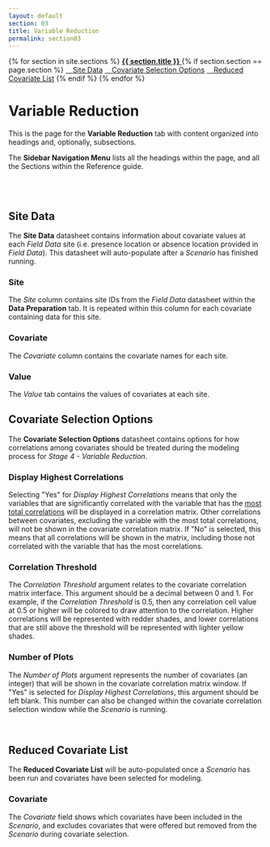 ```yaml
---
layout: default
section: 03
title: Variable Reduction
permalink: section03
---
```



<!--- Sidebar Navigation Menu --->
<div class="sidenav">
    {% for section in site.sections %}
        <a href="{{site.baseurl}}{{ section.url }}"> <b>{{ section.title }}</b> </a>
        {% if section.section == page.section %}
            <a href="#heading01"> &emsp;Site Data</a>
            <a href="#heading02"> &emsp;Covariate Selection Options</a>
            <a href="#heading03"> &emsp;Reduced Covariate List</a>
        {% endif %}
    {% endfor %}
</div>

# **Variable Reduction**

This is the page for the **Variable Reduction** tab with content organized into headings and, optionally, subsections.

The **Sidebar Navigation Menu** lists all the headings within the page, and all the Sections within the Reference guide. 

<br>
<br>

<p id="heading01"> <h2>Site Data</h2> </p>

The **Site Data** datasheet contains information about covariate values at each *Field Data* site (i.e. presence location or absence location provided in *Field Data*). This datasheet will auto-populate after a *Scenario* has finished running. 

### Site
The *Site* column contains site IDs from the *Field Data* datasheet within the **Data Preparation** tab. It is repeated within this column for each covariate containing data for this site.
### Covariate
The *Covariate* column contains the covariate names for each site.
### Value
The *Value* tab contains the values of covariates at each site. 
<br>

<p id="heading02"> <h2>Covariate Selection Options</h2> </p>

The **Covariate Selection Options** datasheet contains options for how correlations among covariates should be treated during the modeling process for *Stage 4 - Variable Reduction*.

### Display Highest Correlations
Selecting "Yes" for *Display Highest Correlations* means that only the variables that are significantly correlated with the variable that has the <u>most total correlations</u> will be displayed in a correlation matrix. Other correlations between covariates, excluding the variable with the most total correlations, will not be shown in the covariate correlation matrix. If "No" is selected, this means that all correlations will be shown in the matrix, including those not correlated with the variable that has the most correlations.
### Correlation Threshold
The *Correlation Threshold* argument relates to the covariate correlation matrix interface. This argument should be a decimal between 0 and 1. For example, if the *Correlation Threshold* is 0.5, then any correlation cell value at 0.5 or higher will be colored to draw attention to the correlation. Higher correlations will be represented with redder shades, and lower correlations that are still above the threshold will be represented with lighter yellow shades. 
### Number of Plots
The *Number of Plots* argument represents the number of covariates (an integer) that will be shown in the covariate correlation matrix window. If "Yes" is selected for *Display Highest Correlations*, this argument should be left blank. This number can also be changed within the covariate correlation selection window while the *Scenario* is running. 

<br>

<p id="heading03"> <h2>Reduced Covariate List</h2> </p>

The **Reduced Covariate List** will be auto-populated once a *Scenario* has been run and covariates have been selected for modeling. 

### Covariate
The *Covariate* field shows which covariates have been included in the *Scenario*, and excludes covariates that were offered but removed from the *Scenario* during covariate selection.
<br>

